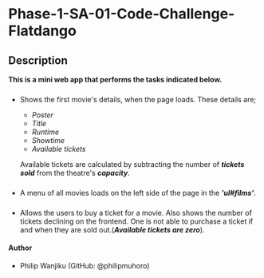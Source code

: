 # Phase-1-SA-01-Code-Challenge-Flatdango
## Description
**This is a __mini web app__ that performs the tasks indicated below.**
###
- Shows the first movie's details, when the page loads. These details are;
  - _Poster_
  - _Title_
  - _Runtime_
  - _Showtime_
  - _Available tickets_
  
  Available tickets are calculated by subtracting the number of **_tickets sold_** from the theatre's **_capacity_**.
  ###
 - A menu of all movies loads on the left side of the page in the **_'ul#films'_**.
  ###
 - Allows the users to buy a ticket for a movie. Also shows the number of tickets declining on the frontend. One is not able to purchase a ticket if and when they are sold out.(**_Available tickets are zero_**).

  #### Author
- Philip Wanjiku (GitHub: @philipmuhoro)
 
   

  

